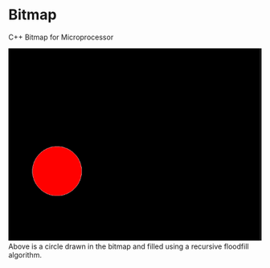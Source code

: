 # Bitmap
C++ Bitmap for Microprocessor

![floodfill](floodfill.png)
Above is a circle drawn in the bitmap and filled using a recursive floodfill algorithm.
